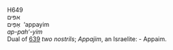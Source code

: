 <body>
  <p>H649<br>  אפּים  <br> אַפַּיִם  ‎  ‘appayim  <br><i>ap-pah‘-yim </i><br>Dual of <a href="h0639.htm">639</a>  <i>two</i> <i>nostrils</i>; <i>Appajim</i>, an Israelite: - Appaim.<br></p>
 </body>